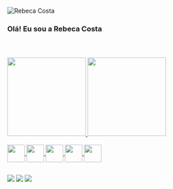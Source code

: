 ![Rebeca Costa](https://github.com/Rebeca-Costa/Rebeca-Costa/assets/91966590/4179f971-5e70-4a92-bed1-189316a1c7b5)

### Olá! Eu sou a Rebeca Costa

<header>
  <link rel="stylesheet" href="https://cdn.jsdelivr.net/gh/devicons/devicon@v2.15.1/devicon.min.css">
</header>

##

<div>
  <a href="https://github.com/Rebeca-Costa">
  <img height="180em" src="https://github-readme-stats.vercel.app/api?username=Rebeca-Costa&theme=vision-friendly-dark&show_icons=true">
  <img height="180em" src="https://github-readme-stats.vercel.app/api/top-langs/?username=Rebeca-Costa&theme=vision-friendly-dark&layout=compact">
</div>
<div style="display: inline_block"><br>
  <img align="center" height="40px" width="40px" src="https://cdn.jsdelivr.net/gh/devicons/devicon/icons/bootstrap/bootstrap-original.svg" />
  <img align="center" height="40px" width="40px" src="https://cdn.jsdelivr.net/gh/devicons/devicon/icons/css3/css3-original.svg" />
  <img align="center" height="40px" width="40px" src="https://cdn.jsdelivr.net/gh/devicons/devicon/icons/html5/html5-original.svg" />
  <img align="center" height="40px" width="40px" src="https://cdn.jsdelivr.net/gh/devicons/devicon/icons/javascript/javascript-original.svg" />
  <img align="center" height="40px" width="40px" src="https://cdn.jsdelivr.net/gh/devicons/devicon/icons/php/php-plain.svg" />
</div>

##

<div>
  <a href="mailto:rebecacostadesa@gmail.com" target="_blank"><img src="https://img.shields.io/badge/Gmail-D14836?style=for-the-badge&logo=gmail&logoColor=white" target="_blank"></a>
  <a href="https://www.linkedin.com/in/rebeca-costa-48ab2921a/" target="_blank"><img src="https://img.shields.io/badge/LinkedIn-0077B5?style=for-the-badge&logo=linkedin&logoColor=white" target="_blank"></a>
  <a href="https://www.instagram.com/rebecacosta2006/" target="_blank"><img src="https://img.shields.io/badge/Instagram-E4405F?style=for-the-badge&logo=instagram&logoColor=white" target="_blank"></a>
</div>
